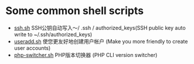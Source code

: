 # Some common shell scripts

- [ssh.sh](ssh.sh) SSH公钥自动写入〜/ .ssh / authorized_keys(SSH public key auto write to ~/.ssh/authorized_keys)
- [useradd.sh](useradd.sh) 使您更友好地创建用户帐户 (Make you more friendly to create user accounts)
- [php-switcher.sh](php-switcher.sh) PHP版本切换器 (PHP CLI version switcher)